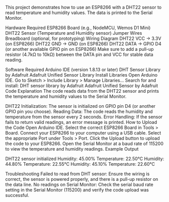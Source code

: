 This project demonstrates how to use an ESP8266 with a DHT22 sensor to read temperature and humidity values. The data is printed to the Serial Monitor.

Hardware Required
ESP8266 Board (e.g., NodeMCU, Wemos D1 Mini)
DHT22 Sensor (Temperature and Humidity sensor)
Jumper Wires
Breadboard (optional, for prototyping)
Wiring Diagram
DHT22 VCC → 3.3V (on ESP8266)
DHT22 GND → GND (on ESP8266)
DHT22 DATA → GPIO D4 (or another available GPIO pin on ESP8266)
Make sure to add a pull-up resistor (4.7kΩ to 10kΩ) between the DATA pin and VCC for stable data reading.

Software Required
Arduino IDE (version 1.8.13 or later)
DHT Sensor Library by Adafruit
Adafruit Unified Sensor Library
Install Libraries
Open Arduino IDE.
Go to Sketch > Include Library > Manage Libraries...
Search for and install:
DHT sensor library by Adafruit
Adafruit Unified Sensor by Adafruit
Code Explanation
The code reads data from the DHT22 sensor and prints the temperature and humidity values to the Serial Monitor.

DHT22 Initialization: The sensor is initialized on GPIO pin D4 (or another GPIO pin you choose).
Reading Data: The code reads the humidity and temperature from the sensor every 2 seconds.
Error Handling: If the sensor fails to return valid readings, an error message is printed.
How to Upload the Code
Open Arduino IDE.
Select the correct ESP8266 Board in Tools > Board.
Connect your ESP8266 to your computer using a USB cable.
Select the appropriate Port under Tools > Port.
Click the Upload button to upload the code to your ESP8266.
Open the Serial Monitor at a baud rate of 115200 to view the temperature and humidity readings.
Example Output

DHT22 sensor initialized
Humidity: 45.00%    Temperature: 22.50°C
Humidity: 44.80%    Temperature: 22.55°C
Humidity: 45.10%    Temperature: 22.60°C

Troubleshooting
Failed to read from DHT sensor: Ensure the wiring is correct, the sensor is powered properly, and there is a pull-up resistor on the data line.
No readings on Serial Monitor: Check the serial baud rate setting in the Serial Monitor (115200) and verify the code upload was successful.
